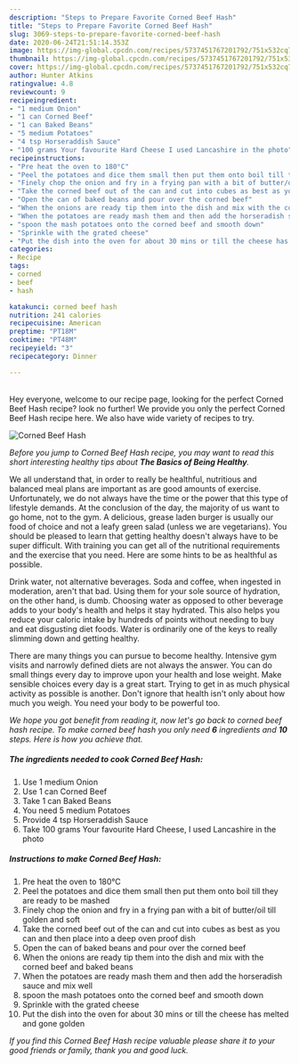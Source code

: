 ```yaml
---
description: "Steps to Prepare Favorite Corned Beef Hash"
title: "Steps to Prepare Favorite Corned Beef Hash"
slug: 3069-steps-to-prepare-favorite-corned-beef-hash
date: 2020-06-24T21:51:14.353Z
image: https://img-global.cpcdn.com/recipes/5737451767201792/751x532cq70/corned-beef-hash-recipe-main-photo.jpg
thumbnail: https://img-global.cpcdn.com/recipes/5737451767201792/751x532cq70/corned-beef-hash-recipe-main-photo.jpg
cover: https://img-global.cpcdn.com/recipes/5737451767201792/751x532cq70/corned-beef-hash-recipe-main-photo.jpg
author: Hunter Atkins
ratingvalue: 4.8
reviewcount: 9
recipeingredient:
- "1 medium Onion"
- "1 can Corned Beef"
- "1 can Baked Beans"
- "5 medium Potatoes"
- "4 tsp Horseraddish Sauce"
- "100 grams Your favourite Hard Cheese I used Lancashire in the photo"
recipeinstructions:
- "Pre heat the oven to 180°C"
- "Peel the potatoes and dice them small then put them onto boil till they are ready to be mashed"
- "Finely chop the onion and fry in a frying pan with a bit of butter/oil till golden and soft"
- "Take the corned beef out of the can and cut into cubes as best as you can and then place into a deep oven proof dish"
- "Open the can of baked beans and pour over the corned beef"
- "When the onions are ready tip them into the dish and mix with the corned beef and baked beans"
- "When the potatoes are ready mash them and then add the horseradish sauce and mix well"
- "spoon the mash potatoes onto the corned beef and smooth down"
- "Sprinkle with the grated cheese"
- "Put the dish into the oven for about 30 mins or till the cheese has melted and gone golden"
categories:
- Recipe
tags:
- corned
- beef
- hash

katakunci: corned beef hash 
nutrition: 241 calories
recipecuisine: American
preptime: "PT18M"
cooktime: "PT48M"
recipeyield: "3"
recipecategory: Dinner

---
```

<br>
Hey everyone, welcome to our recipe page, looking for the perfect Corned Beef Hash recipe? look no further! We provide you only the perfect Corned Beef Hash recipe here. We also have wide variety of recipes to try.
<br>


![Corned Beef Hash](https://img-global.cpcdn.com/recipes/5737451767201792/751x532cq70/corned-beef-hash-recipe-main-photo.jpg)

<i>Before you jump to Corned Beef Hash recipe, you may want to read this short interesting healthy tips about <strong>The Basics of Being Healthy</strong>.</i>

We all understand that, in order to really be healthful, nutritious and balanced meal plans are important as are good amounts of exercise. Unfortunately, we do not always have the time or the power that this type of lifestyle demands. At the conclusion of the day, the majority of us want to go home, not to the gym. A delicious, grease laden burger is usually our food of choice and not a leafy green salad (unless we are vegetarians). You should be pleased to learn that getting healthy doesn't always have to be super difficult. With training you can get all of the nutritional requirements and the exercise that you need. Here are some hints to be as healthful as possible.

Drink water, not alternative beverages. Soda and coffee, when ingested in moderation, aren't that bad. Using them for your sole source of hydration, on the other hand, is dumb. Choosing water as opposed to other beverage adds to your body's health and helps it stay hydrated. This also helps you reduce your caloric intake by hundreds of points without needing to buy and eat disgusting diet foods. Water is ordinarily one of the keys to really slimming down and getting healthy.

There are many things you can pursue to become healthy. Intensive gym visits and narrowly defined diets are not always the answer. You can do small things every day to improve upon your health and lose weight. Make sensible choices every day is a great start. Trying to get in as much physical activity as possible is another. Don't ignore that health isn't only about how much you weigh. You need your body to be powerful too. 


<i>We hope you got benefit from reading it, now let's go back to corned beef hash recipe. To make corned beef hash you only need <strong>6</strong> ingredients and <strong>10</strong> steps. Here is how you achieve that.
</i>

##### The ingredients needed to cook Corned Beef Hash:

1. Use 1 medium Onion
1. Use 1 can Corned Beef
1. Take 1 can Baked Beans
1. You need 5 medium Potatoes
1. Provide 4 tsp Horseraddish Sauce
1. Take 100 grams Your favourite Hard Cheese, I used Lancashire in the photo


##### Instructions to make Corned Beef Hash:

1. Pre heat the oven to 180°C
1. Peel the potatoes and dice them small then put them onto boil till they are ready to be mashed
1. Finely chop the onion and fry in a frying pan with a bit of butter/oil till golden and soft
1. Take the corned beef out of the can and cut into cubes as best as you can and then place into a deep oven proof dish
1. Open the can of baked beans and pour over the corned beef
1. When the onions are ready tip them into the dish and mix with the corned beef and baked beans
1. When the potatoes are ready mash them and then add the horseradish sauce and mix well
1. spoon the mash potatoes onto the corned beef and smooth down
1. Sprinkle with the grated cheese
1. Put the dish into the oven for about 30 mins or till the cheese has melted and gone golden


<i>If you find this Corned Beef Hash recipe valuable please share it to your good friends or family, thank you and good luck.</i>
